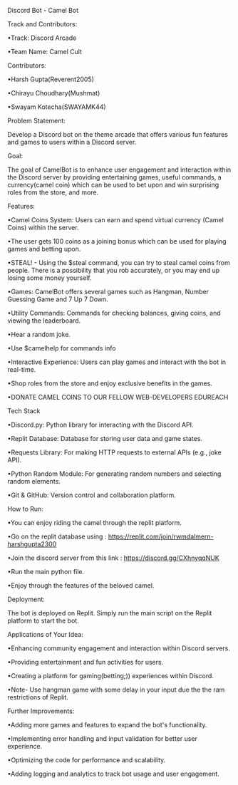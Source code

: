 Discord Bot - Camel Bot 

Track and Contributors:

•Track: Discord Arcade

•Team Name: Camel Cult

Contributors: 

•Harsh Gupta(Reverent2005) 

•Chirayu Choudhary(Mushmat) 

•Swayam Kotecha(SWAYAMK44)

Problem Statement:

Develop a Discord bot on the theme arcade that offers various fun features and games to users within a Discord server.

Goal:

The goal of CamelBot is to enhance user engagement and interaction within the Discord server by providing entertaining games, useful commands, a currency(camel coin) which can be used to bet upon and win surprising roles from the store, and more.

Features:

•Camel Coins System: Users can earn and spend virtual currency (Camel Coins) within the server.

•The user gets 100 coins as a joining bonus which can be used for playing games and betting upon.

•STEAL! - Using the $steal command, you can try to steal camel coins from people. There is a possibility that you rob accurately, or you may end up losing some money yourself.

•Games: CamelBot offers several games such as Hangman, Number Guessing Game and  7 Up 7 Down.

•Utility Commands: Commands for checking balances, giving coins, and viewing the leaderboard.

•Hear a random joke.

•Use $camelhelp for commands info

•Interactive Experience: Users can play games and interact with the bot in real-time.

•Shop roles from the store and enjoy exclusive benefits in the games.

•DONATE CAMEL COINS TO OUR FELLOW WEB-DEVELOPERS EDUREACH

Tech Stack

•Discord.py: Python library for interacting with the Discord API.

•Replit Database: Database for storing user data and game states.

•Requests Library: For making HTTP requests to external APIs (e.g., joke API).

•Python Random Module: For generating random numbers and selecting random elements.

•Git & GitHub: Version control and collaboration platform.

How to Run:

•You can enjoy riding the camel through the replit platform.

•Go on the replit database using : https://replit.com/join/rwmdalmern-harshgupta2300

•Join the discord server from this link : https://discord.gg/CXhnyqqNUK

•Run the main python file.

•Enjoy through the features of the beloved camel.

Deployment:

The bot is deployed on Replit. Simply run the main script on the Replit platform to start the bot.

Applications of Your Idea:

•Enhancing community engagement and interaction within Discord servers.

•Providing entertainment and fun activities for users.

•Creating a platform for gaming(betting;)) experiences within Discord.

•Note- Use hangman game with some delay in your input due the the ram restrictions of Replit.

Further Improvements:

•Adding more games and features to expand the bot's functionality.

•Implementing error handling and input validation for better user experience.

•Optimizing the code for performance and scalability.

•Adding logging and analytics to track bot usage and user engagement.

